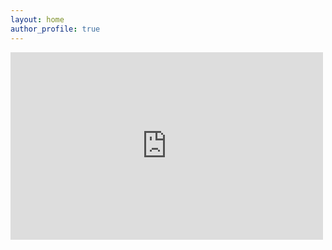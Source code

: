 ```yaml
---
layout: home
author_profile: true
---
```


<iframe src="https://stfate.site/embed/user-timeline/9vs161e5aj8t0001?maxHeight=500" data-misskey-embed-id="v1_9fc733fd-28ac-4420-bf9b-ab051a13f6ef" loading="lazy" referrerpolicy="strict-origin-when-cross-origin" style="border: none; width: 100%; max-width: 500px; height: 300px; color-scheme: light dark;"></iframe>
<script defer src="https://stfate.site/embed.js"></script>


<!-- {% for post in site.posts %}
  <article>
    <h2>
      <a href="{{ post.url }}">
        {{ post.title }}
      </a>
    </h2>
    <time datetime="{{ post.date | date: "%Y-%m-%d" }}">{{ post.date | date_to_long_string }}</time>
    {{ post.content }}
  </article>
{% endfor %} -->
